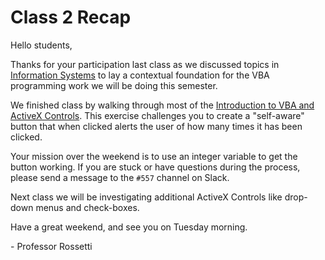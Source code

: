 # Class 2 Recap

Hello students,

Thanks for your participation last class as we discussed topics in [Information Systems](https://github.com/prof-rossetti/georgetown-opim-557-20-201710/blob/master/notes/information-systems/overview.md) to lay a contextual foundation for the VBA programming work we will be doing this semester.

We finished class by walking through most of the [Introduction to VBA and ActiveX Controls](https://github.com/prof-rossetti/georgetown-opim-557-20-201710/blob/master/exercises/self-aware-button/exercise.md). This exercise challenges you to create a "self-aware" button that when clicked alerts the user of how many times it has been clicked.

Your mission over the weekend is to use an integer variable to get the button working. If you are stuck or have questions during the process, please send a message to the `#557` channel on Slack.

Next class we will be investigating additional ActiveX Controls like drop-down menus and check-boxes.

Have a great weekend, and see you on Tuesday morning.

\- Professor Rossetti
